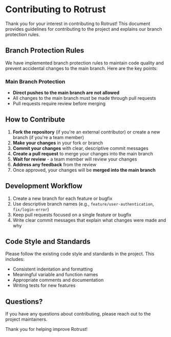 # Contributing to Rotrust

Thank you for your interest in contributing to Rotrust! This document provides guidelines for contributing to the project and explains our branch protection rules.

## Branch Protection Rules

We have implemented branch protection rules to maintain code quality and prevent accidental changes to the main branch. Here are the key points:

### Main Branch Protection

- **Direct pushes to the main branch are not allowed**
- All changes to the main branch must be made through pull requests
- Pull requests require review before merging

## How to Contribute

1. **Fork the repository** (if you're an external contributor) or create a new branch (if you're a team member)
2. **Make your changes** in your fork or branch
3. **Commit your changes** with clear, descriptive commit messages
4. **Create a pull request** to merge your changes into the main branch
5. **Wait for review** - a team member will review your changes
6. **Address any feedback** from the review
7. Once approved, your changes will be **merged into the main branch**

## Development Workflow

1. Create a new branch for each feature or bugfix
2. Use descriptive branch names (e.g., `feature/user-authentication`, `fix/login-error`)
3. Keep pull requests focused on a single feature or bugfix
4. Write clear commit messages that explain what changes were made and why

## Code Style and Standards

Please follow the existing code style and standards in the project. This includes:

- Consistent indentation and formatting
- Meaningful variable and function names
- Appropriate comments and documentation
- Writing tests for new features

## Questions?

If you have any questions about contributing, please reach out to the project maintainers.

Thank you for helping improve Rotrust!